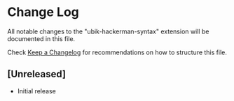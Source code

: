 # Change Log
All notable changes to the "ubik-hackerman-syntax" extension will be documented in this file.

Check [Keep a Changelog](http://keepachangelog.com/) for recommendations on how to structure this file.

## [Unreleased]
- Initial release
